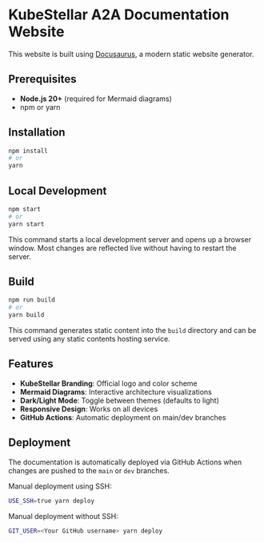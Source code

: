 # KubeStellar A2A Documentation Website

This website is built using [Docusaurus](https://docusaurus.io/), a modern static website generator.

## Prerequisites

- **Node.js 20+** (required for Mermaid diagrams)
- npm or yarn

## Installation

```bash
npm install
# or
yarn
```

## Local Development

```bash
npm start
# or
yarn start
```

This command starts a local development server and opens up a browser window. Most changes are reflected live without having to restart the server.

## Build

```bash
npm run build
# or
yarn build
```

This command generates static content into the `build` directory and can be served using any static contents hosting service.

## Features

- **KubeStellar Branding**: Official logo and color scheme
- **Mermaid Diagrams**: Interactive architecture visualizations
- **Dark/Light Mode**: Toggle between themes (defaults to light)
- **Responsive Design**: Works on all devices
- **GitHub Actions**: Automatic deployment on main/dev branches

## Deployment

The documentation is automatically deployed via GitHub Actions when changes are pushed to the `main` or `dev` branches.

Manual deployment using SSH:

```bash
USE_SSH=true yarn deploy
```

Manual deployment without SSH:

```bash
GIT_USER=<Your GitHub username> yarn deploy
```
